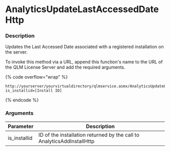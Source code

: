 # AnalyticsUpdateLastAccessedDateHttp

### Description

Updates the Last Accessed Date associated with a registered installation on the server.

To invoke this method via a URL, append this function's name to the URL of the QLM License Server and add the required arguments.

{% code overflow="wrap" %}
```http
http://yourserver/yourvirtualdirectory/qlmservice.asmx/AnalyticsUpdateLastAccessedDateHttp?is_installid=[Install ID]
```
{% endcode %}

### Arguments

| Parameter     | Description                                                            |
| ------------- | ---------------------------------------------------------------------- |
| is\_installid | ID of the installation returned by the call to AnalyticsAddInstallHttp |
